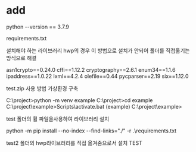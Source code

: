 # add
python --version == 3.7.9

requirements.txt

설치해야 하는 라이브러리 hwp의 경우 이 방법으로 설치가 안되어 폴더를 직접옮기는 방식으로 해결

  asn1crypto==0.24.0
  cffi==1.12.2
  cryptography==2.6.1
  enum34==1.1.6
  ipaddress==1.0.22
  lxml==4.2.4
  olefile==0.44
  pycparser==2.19
  six==1.12.0

test.zip 사용 방법
가상환경 구축

C:\project>python -m venv example
C:\project>cd example
C:\project\example>Scripts\activate.bat
(example) C:\project\example>

test 폴더의 휠 파일을사용하여 라이브러리 설치

python -m pip install --no-index --find-links="./" -r .\requirements.txt

test2 폴더의 hwp라이브러리를 직접 옮겨줌으로서 설치
TEST

